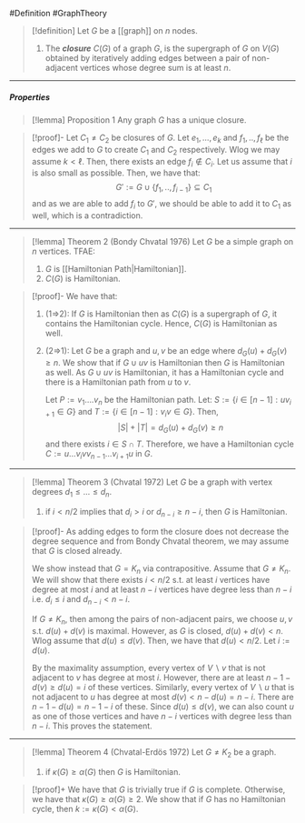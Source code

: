 #Definition #GraphTheory 

> [!definition]
> Let $G$ be a [[graph]] on $n$ nodes.
> 1. The ***closure*** $C(G)$ of a graph $G$, is the supergraph of $G$ on $V(G)$ obtained by iteratively adding edges between a pair of non-adjacent vertices whose degree sum is at least $n$.

---
##### Properties
> [!lemma] Proposition 1
> Any graph $G$ has a unique closure.

> [!proof]-
> Let $C_{1}\neq C_{2}$ be closures of $G$. Let $e_{1},\dots,e_{k}$ and $f_{1},..,f_{\ell}$ be the edges we add to $G$ to create $C_{1}$ and $C_{2}$ respectively. Wlog we may assume $k<\ell$. Then, there exists an edge $f_{i}\notin C_{i}$. Let us assume that $i$ is also small as possible. Then, we have that: $$G':=G\cup \{ f_{1},..,f_{i-1} \}\subseteq C_{1}$$and as we are able to add $f_{i}$ to $G'$, we should be able to add it to $C_{1}$ as well, which is a contradiction. 

---
> [!lemma] Theorem 2 (Bondy Chvatal 1976)
> Let $G$ be a simple graph on $n$ vertices. TFAE:
> 1. $G$ is [[Hamiltonian Path|Hamiltonian]].
> 2. $C(G)$ is Hamiltonian.

> [!proof]-
> We have that:
> 1. (1=>2): If $G$ is Hamiltonian then as $C(G)$ is a supergraph of $G$, it contains the Hamiltonian cycle. Hence, $C(G)$ is Hamiltonian as well.
> 2. (2=>1): Let $G$ be a graph and $u,v$ be an edge where $d_{G}(u)+d_{G}(v)\geq n$. We show that if $G\cup uv$ is Hamiltonian then $G$ is Hamiltonian as well. As $G\cup uv$ is Hamiltonian, it has a Hamiltonian cycle and there is a Hamiltonian path from $u$ to $v$. 
>    
>    Let $P:=v_{1}\dots.v_{n}$ be the Hamiltonian path. Let: $S:=\{ i\in[n-1]: uv_{i+1}\in G\}$ and $T:=\{ i\in[n-1]:v_{i}v\in G \}$. Then, $$\left| S \right| +\left| T \right| =d_{G}(u)+d_{G}(v)\geq n $$and there exists $i\in S\cap T$. Therefore, we have a Hamiltonian cycle $C:=u\dots v_{i}vv_{n-1}\dots v_{i+1}u$ in $G$.

---
> [!lemma] Theorem 3 (Chvatal 1972)
> Let $G$ be a graph with vertex degrees $d_{1}\leq\dots\leq d_{n}$. 
> 1. if $i<n /2$ implies that $d_{i} > i$ or $d_{n-i}\geq n-i$, then $G$ is Hamiltonian.

> [!proof]-
> As adding edges to form the closure does not decrease the degree sequence and from Bondy Chvatal theorem, we may assume that $G$ is closed already. 
> 
> We show instead that $G=K_{n}$ via contrapositive. Assume that $G\neq K_{n}$. We will show that there exists $i<n / 2$ s.t. at least $i$ vertices have degree at most $i$ and at least $n-i$ vertices have degree less than $n-i$ i.e. $d_{i}\leq i$ and $d_{n-i}<n-i$. 
> 
> If $G\neq K_{n}$, then among the pairs of non-adjacent pairs, we choose $u,v$ s.t. $d(u)+d(v)$ is maximal. However, as $G$ is closed, $d(u)+d(v)<n$. Wlog assume that $d(u)\leq d(v)$. Then, we have that $d(u)< n /2$. Let $i:=d(u)$.
> 
> By the maximality assumption, every vertex of $V \backslash v$ that is not adjacent to $v$ has degree at most $i$. However, there are at least $n-1-d(v)\geq d(u)=i$ of these vertices. Similarly, every vertex of $V \backslash u$ that is not adjacent to $u$ has degree at most $d(v)<n-d(u)=n-i$. There are $n-1-d(u)=n-1-i$ of these. Since $d(u)\leq d(v)$, we can also count $u$ as one of those vertices and have $n-i$ vertices with degree less than $n-i$. This proves the statement.


---
> [!lemma] Theorem 4 (Chvatal-Erdös 1972)
> Let $G\neq K_{2}$ be a graph.
> 1. if $\kappa(G)\geq \alpha(G)$ then $G$ is Hamiltonian.

> [!proof]+
> We have that $G$ is trivially true if $G$ is complete. Otherwise, we have that $\kappa(G)\geq \alpha(G)\geq 2$. We show that if $G$ has no Hamiltonian cycle, then $k:=\kappa(G)<\alpha(G)$. 